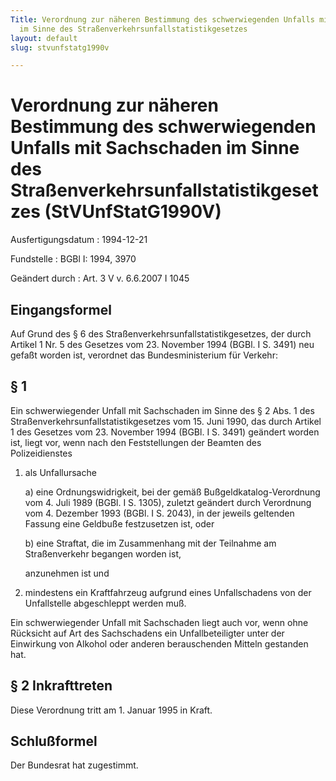 ```yaml
---
Title: Verordnung zur näheren Bestimmung des schwerwiegenden Unfalls mit Sachschaden
  im Sinne des Straßenverkehrsunfallstatistikgesetzes
layout: default
slug: stvunfstatg1990v

---
```


# Verordnung zur näheren Bestimmung des schwerwiegenden Unfalls mit Sachschaden im Sinne des Straßenverkehrsunfallstatistikgesetzes (StVUnfStatG1990V)

Ausfertigungsdatum
:   1994-12-21

Fundstelle
:   BGBl I: 1994, 3970

Geändert durch
:   Art. 3 V v. 6.6.2007 I 1045


## Eingangsformel

Auf Grund des § 6 des Straßenverkehrsunfallstatistikgesetzes, der
durch Artikel 1 Nr. 5 des Gesetzes vom 23. November 1994 (BGBl. I S.
3491) neu gefaßt worden ist, verordnet das Bundesministerium für
Verkehr:


## § 1

Ein schwerwiegender Unfall mit Sachschaden im Sinne des § 2 Abs. 1 des
Straßenverkehrsunfallstatistikgesetzes vom 15. Juni 1990, das durch
Artikel 1 des Gesetzes vom 23. November 1994 (BGBl. I S. 3491)
geändert worden ist, liegt vor, wenn nach den Feststellungen der
Beamten des Polizeidienstes

1.  als Unfallursache

    a)  eine Ordnungswidrigkeit, bei der gemäß Bußgeldkatalog-Verordnung vom
        4\. Juli 1989 (BGBl. I S. 1305), zuletzt geändert durch Verordnung vom
        4\. Dezember 1993 (BGBl. I S. 2043), in der jeweils geltenden Fassung
        eine Geldbuße festzusetzen ist, oder


    b)  eine Straftat, die im Zusammenhang mit der Teilnahme am Straßenverkehr
        begangen worden ist,




    anzunehmen ist und


2.  mindestens ein Kraftfahrzeug aufgrund eines Unfallschadens von der
    Unfallstelle abgeschleppt werden muß.



Ein schwerwiegender Unfall mit Sachschaden liegt auch vor, wenn ohne
Rücksicht auf Art des Sachschadens ein Unfallbeteiligter unter der
Einwirkung von Alkohol oder anderen berauschenden Mitteln gestanden
hat.


## § 2 Inkrafttreten

Diese Verordnung tritt am 1. Januar 1995 in Kraft.


## Schlußformel

Der Bundesrat hat zugestimmt.

